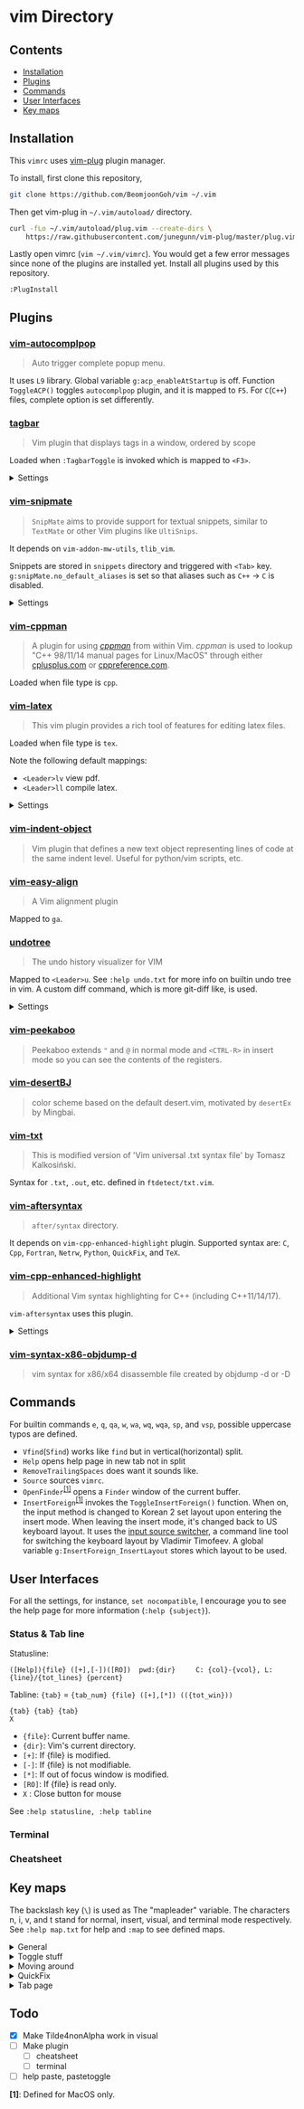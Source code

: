 # vim Directory

## Contents

- [Installation](#installation)
- [Plugins](#plugins)
- [Commands](#commands)
- [User Interfaces](#user-interfaces)
- [Key maps](#key-maps)

## Installation

This `vimrc` uses [vim-plug](https://github.com/junegunn/vim-plug) plugin
manager.

To install, first clone this repository,
```bash
git clone https://github.com/BeomjoonGoh/vim ~/.vim
```
Then get vim-plug in `~/.vim/autoload/` directory.
```bash
curl -fLo ~/.vim/autoload/plug.vim --create-dirs \
    https://raw.githubusercontent.com/junegunn/vim-plug/master/plug.vim
```
Lastly open vimrc (`vim ~/.vim/vimrc`). You would get a few error messages
since none of the plugins are installed yet.  Install all plugins used by this
repository.
```vim
:PlugInstall
```


## Plugins

### [vim-autocomplpop](https://github.com/othree/vim-autocomplpop)

> Auto trigger complete popup menu.

It uses `L9` library.  Global variable `g:acp_enableAtStartup` is off.
Function `ToggleACP()` toggles `autocomplpop` plugin, and it is mapped to
`F5`. For `C`(`C++`) files, complete option is set differently.


### [tagbar](https://github.com/majutsushi/tagbar)

> Vim plugin that displays tags in a window, ordered by scope

Loaded when `:TagbarToggle` is invoked which is mapped to `<F3>`.

<details>
  <summary>Settings</summary>

  ```vim
  let g:tagbar_width            = 30
  let g:tagbar_compact          = 1
  let g:tagbar_indent           = 1
  let g:tagbar_show_balloon     = 0
  let g:tagbar_map_showproto    = 'f'
  let g:tagbar_map_togglefold   = ['<Space>', 'za']
  let g:tagbar_map_openallfolds = ['_', '<kMultiply>', 'zR']
  let g:tagbar_type_markdown    = {
      \ 'ctagstype' : 'markdown',
      \ 'kinds' : [
          \ 'h:headings',
          \ 'l:links',
          \ 'i:images',
      \ ],
      \ 'sort' : 0,
  \ }
  ```
</details>


### [vim-snipmate](https://github.com/garbas/vim-snipmate)

> `SnipMate` aims to provide support for textual snippets, similar to
> `TextMate` or other Vim plugins like `UltiSnips`.

It depends on `vim-addon-mw-utils`, `tlib_vim`.

Snippets are stored in `snippets` directory and triggered with `<Tab>` key.
`g:snipMate.no_default_aliases` is set so that aliases such as `C++` -> `C` is
disabled.

<details>
  <summary>Settings</summary>

  ```vim
  let g:snipMate = get(g:, 'snipMate', {})
  let g:snipMate.no_default_aliases = 1
  let g:snipMate.snippet_version = 1
  let g:snips_author = "Beomjoon Goh"
  ```
</details>


### [vim-cppman](https://github.com/BeomjoonGoh/vim-cppman)

> A plugin for using [*cppman*](https://github.com/aitjcize/cppman) from within
> Vim. *cppman* is used to lookup "C++ 98/11/14 manual pages for Linux/MacOS"
> through either [cplusplus.com](https://cplusplus.com) or
> [cppreference.com](https://cppreference.com).

Loaded when file type is `cpp`.


### [vim-latex](https://github.com/vim-latex/vim-latex)

> This vim plugin provides a rich tool of features for editing latex files.

Loaded when file type is `tex`.

Note the following default mappings:
* `<Leader>lv` view pdf.
* `<Leader>ll` compile latex.

<details>
  <summary>Settings</summary>

  ```vim
  let g:Tex_PromptedCommands    = ''
  let g:tex_flavor              = 'latex'
  let g:Tex_DefaultTargetFormat = 'pdf'
  let g:Tex_ViewRule_pdf        = 'open -a Preview'
  let g:Tex_FoldedEnvironments  = ''
  let g:tex_indent_brace        = 0
  ```
</details>


### [vim-indent-object](https://github.com/michaeljsmith/vim-indent-object)

> Vim plugin that defines a new text object representing lines of code at the
> same indent level. Useful for python/vim scripts, etc.


### [vim-easy-align](https://github.com/junegunn/vim-easy-align)

> A Vim alignment plugin

Mapped to `ga`.


### [undotree](https://github.com/mbbill/undotree)

> The undo history visualizer for VIM

Mapped to `<Leader>u`. See `:help undo.txt` for more info on builtin undo tree
in vim. A custom diff command, which is more git-diff like, is used.

<details>
  <summary>Settings</summary>

  ```vim
  let g:undotree_WindowLayout             = 2
  let g:undotree_SplitWidth               = 24
  let g:undotree_DiffpanelHeight          = 6
  let g:undotree_SetFocusWhenToggle       = 1
  let g:undotree_DiffCommand              = '$HOME/.vim/bin/diff_no_header'
  let g:undotree_ShortIndicators          = 1
  let g:undotree_HighlightChangedText     = 0
  let g:undotree_HighlightChangedWithSign = 0
  let g:undotree_HelpLine                 = 0
  ```
</details>


### [vim-peekaboo](https://github.com/junegunn/vim-peekaboo)

> Peekaboo extends `"` and `@` in normal mode and `<CTRL-R>` in insert mode so
> you can see the contents of the registers.


### [vim-desertBJ](https://github.com/BeomjoonGoh/vim-desertBJ)

> color scheme based on the default desert.vim, motivated by `desertEx` by Mingbai.


### [vim-txt](https://github.com/BeomjoonGoh/vim-txt)

> This is modified version of 'Vim universal .txt syntax file' by Tomasz
> Kalkosiński.

Syntax for `.txt`, `.out`, etc. defined in `ftdetect/txt.vim`.


### [vim-aftersyntax](https://github.com/BeomjoonGoh/vim-aftersyntax)

> `after/syntax` directory.

It depends on `vim-cpp-enhanced-highlight` plugin.  Supported syntax are: `C`,
`Cpp`, `Fortran`, `Netrw`, `Python`, `QuickFix`, and `TeX`.


### [vim-cpp-enhanced-highlight](https://github.com/octol/vim-cpp-enhanced-highlight)

> Additional Vim syntax highlighting for C++ (including C++11/14/17).

`vim-aftersyntax` uses this plugin.

<details>
  <summary>Settings</summary>

  ```vim
  let g:cpp_class_scope_highlight     = 1
  let g:cpp_class_decl_highlight      = 1
  let g:cpp_member_variable_highlight = 1
  let g:cpp_no_function_highlight     = 1
  ```
</details>


### [vim-syntax-x86-objdump-d](https://github.com/shiracamus/vim-syntax-x86-objdump-d)

> vim syntax for x86/x64 disassemble file created by objdump -d or -D


## Commands

For builtin commands `e`, `q`, `qa`, `w`, `wa`, `wq`, `wqa`, `sp`, and `vsp`,
possible uppercase typos are defined.

* `Vfind`(`Sfind`) works like `find` but in vertical(horizontal) split.
* `Help` opens help page in new tab not in split
* `RemoveTrailingSpaces` does want it sounds like.
* `Source` sources `vimrc`.
* `OpenFinder`<sup>[[1]](#MacOS)</sup> opens a `Finder` window of the current
  buffer.
* `InsertForeign`<sup>[[1]](#MacOS)</sup> invokes the `ToggleInsertForeign()`
  function.  When on, the input method is changed to Korean 2 set layout upon
  entering the insert mode.  When leaving the insert mode, it's changed back
  to US keyboard layout.  It uses the [input source switcher][issw], a command
  line tool for switching the keyboard layout by Vladimir Timofeev.  A global
  variable `g:InsertForeign_InsertLayout` stores which layout to be used.  

[issw]: https://github.com/vovkasm/input-source-switcher


## User Interfaces

For all the settings, for instance, `set nocompatible`, I encourage you to see
the help page for more information (`:help {subject}`).


### Status & Tab line

Statusline:

    ([Help]){file} ([+],[-])([RO])  pwd:{dir}     C: {col}-{vcol}, L: {line}/{tot_lines} {percent} 

Tabline: `{tab}` = `{tab_num} {file} ([+],[*]) (({tot_win}))`

    {tab} {tab} {tab}                                                                       X

* `{file}`: Current buffer name.
* `{dir}`:  Vim's current directory.
* `[+]`: If {file} is modified.
* `[-]`: If {file} is not modifiable.
* `[*]`: If out of focus window is modified.
* `[RO]`: If {file} is read only.
* `X` : Close button for mouse

See `:help statusline, :help tabline`


### Terminal


### Cheatsheet


## Key maps

The backslash key (`\`) is used as The "mapleader" variable. The characters n,
i, v, and t stand for normal, insert, visual, and terminal
mode respectively. See `:help map.txt` for help and `:map` to see defined maps.

<details>
  <summary>General</summary>
  
  | Key     | Mode | Description |
  |:-------:|:----:|:------------|
  |`gf`     | n    | Go to a file under cursor in vertical split.
  |`gF`     | n    | Open a file under cursor to the current window.
  |`<S-Tab>`| i    | Tab backwards.
  |`~`      | n    | The `~` key works for non-alphabets as well.
  |`<F2>`   | n    | Manual page for `Lapack` library functions if the file is `.c`, `.cpp`, or `.h`
  |`<F9>`   | n i  | Type(i) or show(n) the current date and time stamp
  |`\r`     | n    | Stop highlight search result
  |`\R`     | n    | Clear search result (register `"/"`)
  |`<CR>`   | n    | Enter works in normal mode when `autocomplpop` is on.
  |`\\\`    | n    | Go to the previous buffer
  |`*`, `#` | v    | Search in visual mode
  |`<C-y>`  | v    | Yank to clipboard (register `"\*`)
  |`<C-p>`  | n    | Paste from clipboard (register `"\*`)
  |`ga`     | n x  | Start interactive EasyAlign
  |`go`<sup>[[1]](#MacOS)</sup>| n v  | Open URL/file under cursor
</details>

<details>
  <summary>Toggle stuff </summary>
  
  | Key     | Mode | Description |
  |:-------:|:----:|:------------|
  |`<F3>`   | n    | Toggle the `tagbar` plugin
  |`<F4>`   | n i  | Toggle `colorcolumn=120`
  |`<F5>`   | n i  | Toggle `autocomplpop` plugin
  |`<F6>`   | n i  | Toggle smart/auto indent, number, relative number for clipboard paste
  |`<F7>`   | n i  | Toggle spell checking
  |`<F10>`  | n    | Set mouse on and off
  |`<C-\>`  | n    | Toggle `netrw` in the left split
  |`<Space>`| n v  | Open/close folds
  |`z[N]`   | n    | Set fold level to `[N]` = 0 ~ 9
  |`\iw`    | n    | In diff mode, toggle ignore white spaces
  |`\u`     | n    | Toggle `undotree`
</details>

<details>
  <summary>Moving around</summary>
  
  | Key    | Mode | Description |
  |:------:|:----:|:------------|
  |`Arrows`| n t  | Jump around split windows
  |`j`     | n    | Go up to the next row for wrapped lines
  |`k`     | n    | Go down to the next row for wrapped lines
</details>

<details>
  <summary>QuickFix</summary>
  
  | Key | Mode | Description |
  |:---:|:----:|:------------|
  |`\ll`| n    | Invoke `make` command and open QuickFix window
  |`\w` | n    | Open QuickFix window
  |`\c` | n    | Close QuickFix window
  |`\.` | n    | Jump to the next error/warning
  |`\,` | n    | Jump to the previous error/warning
  |`\g` | n    | From the QuickFix window, go to the code where error occured.
</details>

<details>
  <summary>Tab page</summary>
  
  | Key       | Mode    | Description |
  |:---------:|:-------:|:------------|
  |`<Tab>:`   | n       | Type `:tab` in command-line
  |`<Tab>e`   | n       | Type `:tabedit` in command-line
  |`<Tab>n`   | n       | Open the current buffer in a new tab page
  |`<Tab>gf`  | n       | Open a file under cursor in a new tab page
  |`<C-Tab>`  | n i v t | Go to the next tab page (`iTerm` sends `<F11>`)
  |`<C-S-Tab>`| n i v t | Go to the previous tab page (`iTerm` sends `<F12>`)
  |`<Tab>[N]` | n       | Go to `[N]`th tab page, `[N]` = 1 ~ 6
</details>

## Todo
- [x] Make Tilde4nonAlpha work in visual
- [ ] Make plugin
  - [ ] cheatsheet
  - [ ] terminal
- [ ] help paste, pastetoggle

<b name="MacOS">[1]</b>: Defined for MacOS only.

